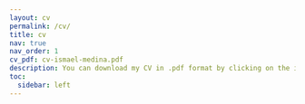 ```yaml
---
layout: cv
permalink: /cv/
title: cv
nav: true
nav_order: 1
cv_pdf: cv-ismael-medina.pdf
description: You can download my CV in .pdf format by clicking on the icon on the right.
toc:
  sidebar: left
---
```

